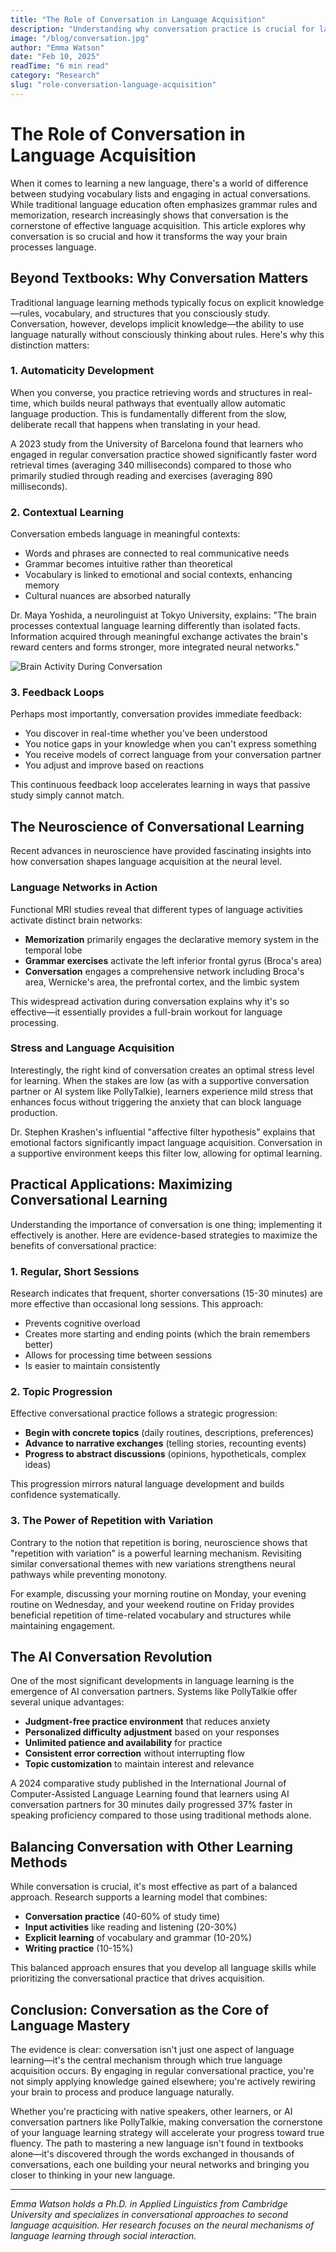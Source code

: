 ```yaml
---
title: "The Role of Conversation in Language Acquisition"
description: "Understanding why conversation practice is crucial for language learning and how it affects your brain's language processing."
image: "/blog/conversation.jpg"
author: "Emma Watson"
date: "Feb 10, 2025"
readTime: "6 min read"
category: "Research"
slug: "role-conversation-language-acquisition"
---
```


# The Role of Conversation in Language Acquisition

When it comes to learning a new language, there's a world of difference between studying vocabulary lists and engaging in actual conversations. While traditional language education often emphasizes grammar rules and memorization, research increasingly shows that conversation is the cornerstone of effective language acquisition. This article explores why conversation is so crucial and how it transforms the way your brain processes language.

## Beyond Textbooks: Why Conversation Matters

Traditional language learning methods typically focus on explicit knowledge—rules, vocabulary, and structures that you consciously study. Conversation, however, develops implicit knowledge—the ability to use language naturally without consciously thinking about rules. Here's why this distinction matters:

### 1. Automaticity Development

When you converse, you practice retrieving words and structures in real-time, which builds neural pathways that eventually allow automatic language production. This is fundamentally different from the slow, deliberate recall that happens when translating in your head.

A 2023 study from the University of Barcelona found that learners who engaged in regular conversation practice showed significantly faster word retrieval times (averaging 340 milliseconds) compared to those who primarily studied through reading and exercises (averaging 890 milliseconds).

### 2. Contextual Learning

Conversation embeds language in meaningful contexts:

- Words and phrases are connected to real communicative needs
- Grammar becomes intuitive rather than theoretical
- Vocabulary is linked to emotional and social contexts, enhancing memory
- Cultural nuances are absorbed naturally

Dr. Maya Yoshida, a neurolinguist at Tokyo University, explains: "The brain processes contextual language learning differently than isolated facts. Information acquired through meaningful exchange activates the brain's reward centers and forms stronger, more integrated neural networks."

![Brain Activity During Conversation](/blog/brain-conversation.jpg)

### 3. Feedback Loops

Perhaps most importantly, conversation provides immediate feedback:

- You discover in real-time whether you've been understood
- You notice gaps in your knowledge when you can't express something
- You receive models of correct language from your conversation partner
- You adjust and improve based on reactions

This continuous feedback loop accelerates learning in ways that passive study simply cannot match.

## The Neuroscience of Conversational Learning

Recent advances in neuroscience have provided fascinating insights into how conversation shapes language acquisition at the neural level.

### Language Networks in Action

Functional MRI studies reveal that different types of language activities activate distinct brain networks:

- **Memorization** primarily engages the declarative memory system in the temporal lobe
- **Grammar exercises** activate the left inferior frontal gyrus (Broca's area)
- **Conversation** engages a comprehensive network including Broca's area, Wernicke's area, the prefrontal cortex, and the limbic system

This widespread activation during conversation explains why it's so effective—it essentially provides a full-brain workout for language processing.

### Stress and Language Acquisition

Interestingly, the right kind of conversation creates an optimal stress level for learning. When the stakes are low (as with a supportive conversation partner or AI system like PollyTalkie), learners experience mild stress that enhances focus without triggering the anxiety that can block language production.

Dr. Stephen Krashen's influential "affective filter hypothesis" explains that emotional factors significantly impact language acquisition. Conversation in a supportive environment keeps this filter low, allowing for optimal learning.

## Practical Applications: Maximizing Conversational Learning

Understanding the importance of conversation is one thing; implementing it effectively is another. Here are evidence-based strategies to maximize the benefits of conversational practice:

### 1. Regular, Short Sessions

Research indicates that frequent, shorter conversations (15-30 minutes) are more effective than occasional long sessions. This approach:

- Prevents cognitive overload
- Creates more starting and ending points (which the brain remembers better)
- Allows for processing time between sessions
- Is easier to maintain consistently

### 2. Topic Progression

Effective conversational practice follows a strategic progression:

- **Begin with concrete topics** (daily routines, descriptions, preferences)
- **Advance to narrative exchanges** (telling stories, recounting events)
- **Progress to abstract discussions** (opinions, hypotheticals, complex ideas)

This progression mirrors natural language development and builds confidence systematically.

### 3. The Power of Repetition with Variation

Contrary to the notion that repetition is boring, neuroscience shows that "repetition with variation" is a powerful learning mechanism. Revisiting similar conversational themes with new variations strengthens neural pathways while preventing monotony.

For example, discussing your morning routine on Monday, your evening routine on Wednesday, and your weekend routine on Friday provides beneficial repetition of time-related vocabulary and structures while maintaining engagement.

## The AI Conversation Revolution

One of the most significant developments in language learning is the emergence of AI conversation partners. Systems like PollyTalkie offer several unique advantages:

- **Judgment-free practice environment** that reduces anxiety
- **Personalized difficulty adjustment** based on your responses
- **Unlimited patience and availability** for practice
- **Consistent error correction** without interrupting flow
- **Topic customization** to maintain interest and relevance

A 2024 comparative study published in the International Journal of Computer-Assisted Language Learning found that learners using AI conversation partners for 30 minutes daily progressed 37% faster in speaking proficiency compared to those using traditional methods alone.

## Balancing Conversation with Other Learning Methods

While conversation is crucial, it's most effective as part of a balanced approach. Research supports a learning model that combines:

- **Conversation practice** (40-60% of study time)
- **Input activities** like reading and listening (20-30%)
- **Explicit learning** of vocabulary and grammar (10-20%)
- **Writing practice** (10-15%)

This balanced approach ensures that you develop all language skills while prioritizing the conversational practice that drives acquisition.

## Conclusion: Conversation as the Core of Language Mastery

The evidence is clear: conversation isn't just one aspect of language learning—it's the central mechanism through which true language acquisition occurs. By engaging in regular conversational practice, you're not simply applying knowledge gained elsewhere; you're actively rewiring your brain to process and produce language naturally.

Whether you're practicing with native speakers, other learners, or AI conversation partners like PollyTalkie, making conversation the cornerstone of your language learning strategy will accelerate your progress toward true fluency. The path to mastering a new language isn't found in textbooks alone—it's discovered through the words exchanged in thousands of conversations, each one building your neural networks and bringing you closer to thinking in your new language.

---

*Emma Watson holds a Ph.D. in Applied Linguistics from Cambridge University and specializes in conversational approaches to second language acquisition. Her research focuses on the neural mechanisms of language learning through social interaction.*
